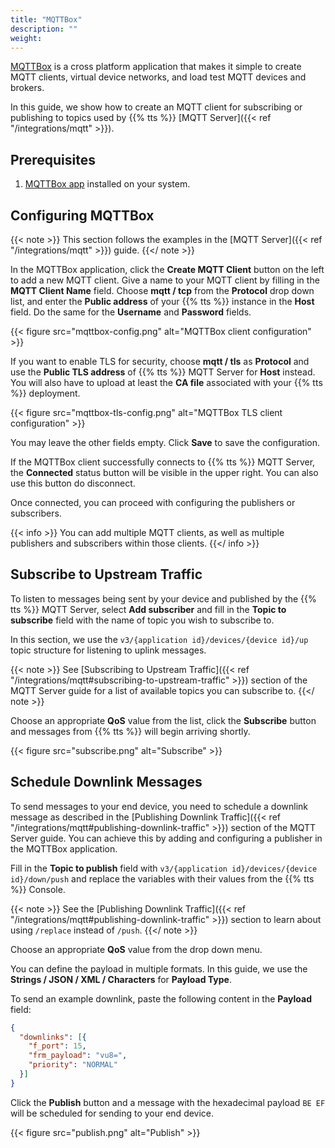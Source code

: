 ```yaml
---
title: "MQTTBox"
description: ""
weight: 
---
```


[MQTTBox](http://workswithweb.com/mqttbox.html) is a cross platform application that makes it simple to create MQTT clients, virtual device networks, and load test MQTT devices and brokers. 

<!--more-->

In this guide, we show how to create an MQTT client for subscribing or publishing to topics used by {{% tts %}} [MQTT Server]({{< ref "/integrations/mqtt" >}}).

## Prerequisites

1. [MQTTBox app](http://workswithweb.com/html/mqttbox/downloads.html) installed on your system.

## Configuring MQTTBox

{{< note >}} This section follows the examples in the [MQTT Server]({{< ref "/integrations/mqtt" >}}) guide. {{</ note >}}

In the MQTTBox application, click the **Create MQTT Client** button on the left to add a new MQTT client. Give a name to your MQTT client by filling in the **MQTT Client Name** field. Choose **mqtt / tcp** from the **Protocol** drop down list, and enter the **Public address** of your {{% tts %}} instance in the **Host** field. Do the same for the **Username** and **Password** fields.

{{< figure src="mqttbox-config.png" alt="MQTTBox client configuration" >}}

If you want to enable TLS for security, choose **mqtt / tls** as **Protocol** and use the **Public TLS address** of {{% tts %}} MQTT Server for **Host** instead. You will also have to upload at least the **CA file** associated with your {{% tts %}} deployment.

{{< figure src="mqttbox-tls-config.png" alt="MQTTBox TLS client configuration" >}}

You may leave the other fields empty. Click **Save** to save the configuration.

If the MQTTBox client successfully connects to {{% tts %}} MQTT Server, the **Connected** status button will be visible in the upper right. You can also use this button do disconnect. 

Once connected, you can proceed with configuring the publishers or subscribers. 

{{< info >}} You can add multiple MQTT clients, as well as multiple publishers and subscribers within those clients. {{</ info >}}

## Subscribe to Upstream Traffic

To listen to messages being sent by your device and published by the {{% tts %}} MQTT Server, select **Add subscriber** and fill in the **Topic to subscribe** field with the name of topic you wish to subscribe to.

In this section, we use the `v3/{application id}/devices/{device id}/up` topic structure for listening to uplink messages. 

{{< note >}} See [Subscribing to Upstream Traffic]({{< ref "/integrations/mqtt#subscribing-to-upstream-traffic" >}}) section of the MQTT Server guide for a list of available topics you can subscribe to. {{</ note >}}

Choose an appropriate **QoS** value from the list, click the **Subscribe** button and messages from {{% tts %}} will begin arriving shortly.

{{< figure src="subscribe.png" alt="Subscribe" >}}

## Schedule Downlink Messages

To send messages to your end device, you need to schedule a downlink message as described in the [Publishing Downlink Traffic]({{< ref "/integrations/mqtt#publishing-downlink-traffic" >}}) section of the MQTT Server guide. You can achieve this by adding and configuring a publisher in the MQTTBox application.

Fill in the **Topic to publish** field with `v3/{application id}/devices/{device id}/down/push` and replace the variables with their values from the {{% tts %}} Console.

{{< note >}} See the [Publishing Downlink Traffic]({{< ref "/integrations/mqtt#publishing-downlink-traffic" >}}) section to learn about using `/replace` instead of `/push`. {{</ note >}}

Choose an appropriate **QoS** value from the drop down menu.

You can define the payload in multiple formats. In this guide, we use the **Strings / JSON / XML / Characters** for **Payload Type**.

To send an example downlink, paste the following content in the **Payload** field:

```json
{
  "downlinks": [{
    "f_port": 15,
    "frm_payload": "vu8=",
    "priority": "NORMAL"
  }]
}
```

Click the **Publish** button and a message with the hexadecimal payload `BE EF` will be scheduled for sending to your end device.

{{< figure src="publish.png" alt="Publish" >}}
